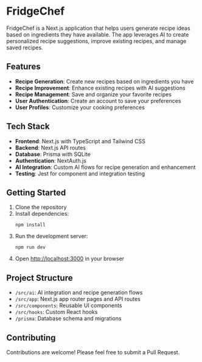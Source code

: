 # FridgeChef

FridgeChef is a Next.js application that helps users generate recipe ideas based on ingredients they have available. The app leverages AI to create personalized recipe suggestions, improve existing recipes, and manage saved recipes.

## Features

- **Recipe Generation**: Create new recipes based on ingredients you have
- **Recipe Improvement**: Enhance existing recipes with AI suggestions
- **Recipe Management**: Save and organize your favorite recipes
- **User Authentication**: Create an account to save your preferences
- **User Profiles**: Customize your cooking preferences

## Tech Stack

- **Frontend**: Next.js with TypeScript and Tailwind CSS
- **Backend**: Next.js API routes
- **Database**: Prisma with SQLite
- **Authentication**: NextAuth.js
- **AI Integration**: Custom AI flows for recipe generation and enhancement
- **Testing**: Jest for component and integration testing

## Getting Started

1. Clone the repository
2. Install dependencies:
   ```
   npm install
   ```
3. Run the development server:
   ```
   npm run dev
   ```
4. Open [http://localhost:3000](http://localhost:3000) in your browser

## Project Structure

- `/src/ai`: AI integration and recipe generation flows
- `/src/app`: Next.js app router pages and API routes
- `/src/components`: Reusable UI components
- `/src/hooks`: Custom React hooks
- `/prisma`: Database schema and migrations

## Contributing

Contributions are welcome! Please feel free to submit a Pull Request.
